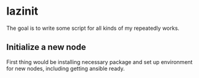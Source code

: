 # lazinit

The goal is to write some script for all kinds of my repeatedly works.

## Initialize a new node

First thing would be installing necessary package and set up environment for new nodes, including getting ansible ready.
